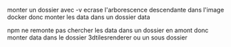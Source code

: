 
monter un dossier avec -v ecrase l'arborescence descendante dans l'image docker
donc monter les data dans un dossier data

npm ne remonte pas chercher les data dans un dossier en amont
donc monter data dans le dossier 3dtilesrenderer ou un sous dossier
